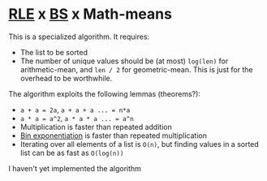 # [RLE](https://en.wikipedia.org/wiki/Run-length_encoding) x [BS](https://en.wikipedia.org/wiki/Binary_search) x Math-means

This is a specialized algorithm. It requires:
- The list to be sorted
- The number of unique values should be (at most) `log(len)` for arithmetic-mean, and `len / 2` for geometric-mean. This is just for the overhead to be worthwhile.

The algorithm exploits the following lemmas (theorems?):
- `a + a = 2a`, `a + a + a ... = n*a`
- `a * a = a^2`, `a * a * a ... = a^n`
- Multiplication is faster than repeated addition
- [Bin exponentiation](https://en.wikipedia.org/wiki/Exponentiation_by_squaring) is faster than repeated multiplication
- Iterating over all elements of a list is `O(n)`, but finding values in a sorted list can be as fast as `O(log(n))`

I haven't yet implemented the algorithm
